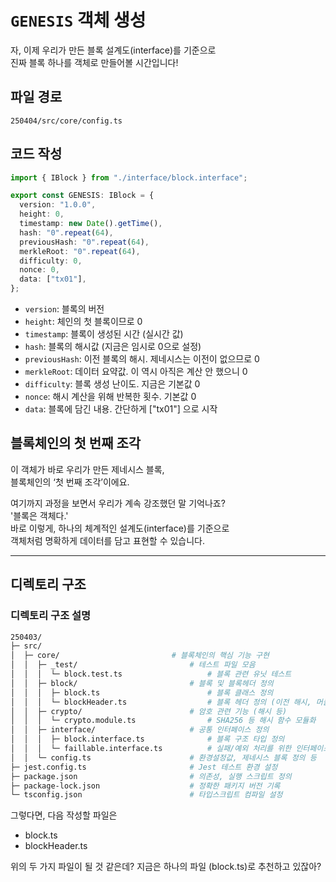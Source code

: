 # `GENESIS` 객체 생성

자, 이제 우리가 만든 블록 설계도(interface)를 기준으로  
진짜 블록 하나를 객체로 만들어볼 시간입니다!

## 파일 경로

`250404/src/core/config.ts`

## 코드 작성

```ts
import { IBlock } from "./interface/block.interface";

export const GENESIS: IBlock = {
  version: "1.0.0",
  height: 0,
  timestamp: new Date().getTime(),
  hash: "0".repeat(64),
  previousHash: "0".repeat(64),
  merkleRoot: "0".repeat(64),
  difficulty: 0,
  nonce: 0,
  data: ["tx01"],
};
```

- `version`: 블록의 버전
- `height`: 체인의 첫 블록이므로 0
- `timestamp`: 블록이 생성된 시간 (실시간 값)
- `hash`: 블록의 해시값 (지금은 임시로 0으로 설정)
- `previousHash`: 이전 블록의 해시. 제네시스는 이전이 없으므로 0
- `merkleRoot`: 데이터 요약값. 이 역시 아직은 계산 안 했으니 0
- `difficulty`: 블록 생성 난이도. 지금은 기본값 0
- `nonce`: 해시 계산을 위해 반복한 횟수. 기본값 0
- `data`: 블록에 담긴 내용. 간단하게 ["tx01"] 으로 시작

## 블록체인의 첫 번째 조각

이 객체가 바로 우리가 만든 제네시스 블록,  
블록체인의 ‘첫 번째 조각’이에요.

여기까지 과정을 보면서 우리가 계속 강조했던 말 기억나죠?  
'블록은 객체다.'  
바로 이렇게, 하나의 체계적인 설계도(interface)를 기준으로  
객체처럼 명확하게 데이터를 담고 표현할 수 있습니다.

---

## 디렉토리 구조

### 디렉토리 구조 설명

```sh
250403/
├─ src/
│  ├─ core/                         # 블록체인의 핵심 기능 구현
│  │  ├─ _test/                         # 테스트 파일 모음
│  │  │  └─ block.test.ts                   # 블록 관련 유닛 테스트
│  │  ├─ block/                         # 블록 및 블록헤더 정의
│  │  │  ├─ block.ts                        # 블록 클래스 정의
│  │  │  └─ blockHeader.ts                  # 블록 헤더 정의 (이전 해시, 머클루트 등 포함)
│  │  ├─ crypto/                        # 암호 관련 기능 (해시 등)
│  │  │  └─ crypto.module.ts                # SHA256 등 해시 함수 모듈화
│  │  ├─ interface/                     # 공통 인터페이스 정의
│  │  │  ├─ block.interface.ts              # 블록 구조 타입 정의
│  │  │  └─ faillable.interface.ts          # 실패/예외 처리를 위한 인터페이스
│  │  └─ config.ts                      # 환경설정값, 제네시스 블록 정의 등
├─ jest.config.ts                       # Jest 테스트 환경 설정
├─ package.json                         # 의존성, 실행 스크립트 정의
├─ package-lock.json                    # 정확한 패키지 버전 기록
└─ tsconfig.json                        # 타입스크립트 컴파일 설정
```

그렇다면, 다음 작성할 파일은

- block.ts
- blockHeader.ts

위의 두 가지 파일이 될 것 같은데?
지금은 하나의 파일 (block.ts)로 추천하고 있잖아?
